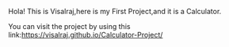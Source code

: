 Hola!
This is Visalraj,here is my First Project,and it is  a Calculator.

You can visit the project by using this link:https://visalraj.github.io/Calculator-Project/ 
